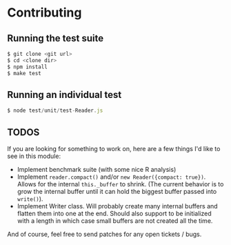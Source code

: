 # Contributing

## Running the test suite

```js
$ git clone <git url>
$ cd <clone dir>
$ npm install
$ make test
```

## Running an individual test

```js
$ node test/unit/test-Reader.js
```

## TODOS

If you are looking for something to work on, here are a few things I'd like to
see in this module:

* Implement benchmark suite (with some nice R analysis)
* Implement `reader.compact()` and/or `new Reader({compact: true})`. Allows for
  the internal `this._buffer` to shrink. (The current behavior is to grow the
  internal buffer until it can hold the biggest buffer passed into `write()`).
* Implement Writer class. Will probably create many internal buffers and flatten
  them into one at the end. Should also support to be initialized with a length
  in which case small buffers are not created all the time.

And of course, feel free to send patches for any open tickets / bugs.

